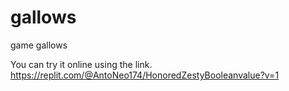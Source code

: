 # gallows
game gallows

You can try it online using the link.
https://replit.com/@AntoNeo174/HonoredZestyBooleanvalue?v=1
